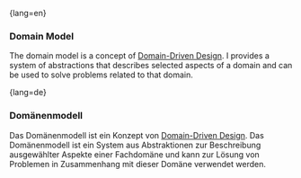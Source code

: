 {lang=en}
### Domain Model
The domain model is a concept of [Domain-Driven Design](#term-DDD). I provides a system of abstractions that describes selected aspects of a domain and can be used to solve problems related to that domain.


{lang=de}
### Domänenmodell

Das Domänenmodell ist ein Konzept von [Domain-Driven
Design](#term-DDD). Das Domänenmodell ist ein System aus
Abstraktionen zur Beschreibung ausgewählter Aspekte einer Fachdomäne
und kann zur Lösung von Problemen in Zusammenhang mit
dieser Domäne verwendet werden.

